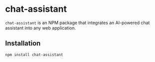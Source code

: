 # chat-assistant

`chat-assistant` is an NPM package that integrates an AI-powered chat assistant into any web application.

## Installation

```sh
npm install chat-assistant
